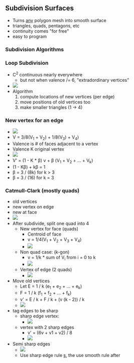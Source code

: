 ## Subdivision Surfaces
- Turns <u>any</u> polygon mesh into smooth surface
- triangles, quads, pentagons, etc
- continuity comes "for free"
- easy to program

### Subdivision Algorithms

### Loop Subdivision
- C<sup>2</sup> continuous nearly everywhere
  - but not when valence /= 6, "extradordinary vertices"
- ![](images/loopSubdivision.png)
- Algorithm
  1. compute locations of new vertices (per edge)
  2. move positions of old vertices too
  3. make smaller triangles (1 -> 4)

### New vertex for an edge
- ![](images/newvertex.png)
- V = 3/8(V<sub>1</sub> + V<sub>2</sub>) + 1/8(V<sub>3</sub>) + V<sub>4</sub>)
- Valence is # of faces adjacent to a vertex
- Valence K original vertex
- ![](images/valenceK.png)
- V' = (1 - K * β) v + β (V<sub>1</sub> + V<sub>2</sub> + ... + V<sub>k</sub>)
- (1 - Kβ) + kβ = 1
- β = 3 / (8k) for k > 3
- β = 3 / (16) for k = 3

### Catmull-Clark (mostly quads)
- old vertices
- new vertex on edge
- new at face
- ![](images/catmullclark.png)
- After subdivide, split one quad into 4
  - New vertex for face (quads)
    - Centroid of face
    - v = 1/4(V<sub>1</sub> + V<sub>2</sub> + V<sub>3</sub> + V<sub>4</sub>)
    - ![](images/regularQuad.png)
  - Non quad case: (k-gon)
    - v = 1/k * sum of V<sub>i</sub> from i = 0 to k
    - ![](images/kgon.png)
  - Vertex of edge (2 quads)
    - ![](images/2quadscase.png)
- Move old vertices
  - Let E = 1 / k (e<sub>1</sub> + e<sub>2</sub> + ... + e<sub>k</sub>)
  - F = 1 / k (f<sub>1</sub> + f<sub>2</sub> + ... + f<sub>k</sub>)
  - v' = E / k + F / k + (v (k - 2)) / k
  - ![](images/catmullclarkNewV.png)
- tag edges to be sharp
  - sharp edge vertex:
    - ![](images/sharpedge.png)
  - vertex with 2 sharp edges
    - v' = (6v + v1 + v2) / 8
    - ![](images/2sharpedge.png) 
- Semi sharp edges
  - ![](images/semisharpedge.png)
  - Use sharp edge rule <u>s</u>, the use smooth rule after